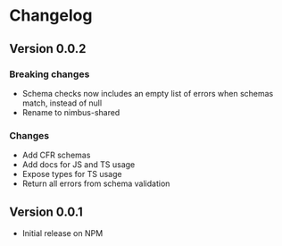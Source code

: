 # Changelog

## Version 0.0.2

### Breaking changes

- Schema checks now includes an empty list of errors when schemas match, instead of null
- Rename to nimbus-shared

### Changes

- Add CFR schemas
- Add docs for JS and TS usage
- Expose types for TS usage
- Return all errors from schema validation

## Version 0.0.1

- Initial release on NPM
